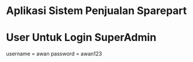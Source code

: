 # Aplikasi Sistem Penjualan Sparepart

# User Untuk Login SuperAdmin
username = awan
password = awan123
